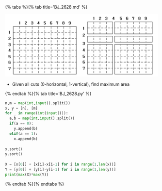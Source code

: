 {% tabs %}{% tab title='BJ_2628.md' %}

![BJ_2628](images/20210305_183144.png)

* Given all cuts (0-horizontal, 1-vertical), find maximum area

{% endtab %}{% tab title='BJ_2628.py' %}

```py
n,m = map(int,input().split())
x, y = [n], [m]
for _ in range(int(input())):
  a,b = map(int,input().split())
  if(a == 0):
    y.append(b)
  elif(a == 1):
    x.append(b)

x.sort()
y.sort()

X = [x[0]] + [x[i]-x[i-1] for i in range(1,len(x))]
Y = [y[0]] + [y[i]-y[i-1] for i in range(1,len(y))]
print(max(X)*max(Y))
```

{% endtab %}{% endtabs %}
